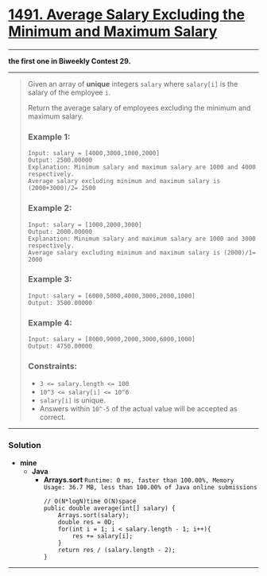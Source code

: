 # [1491. Average Salary Excluding the Minimum and Maximum Salary](https://leetcode.com/problems/average-salary-excluding-the-minimum-and-maximum-salary/)
---

**the first one in Biweekly Contest 29.**

---

> Given an array of **unique** integers `salary` where `salary[i]` is the salary of the employee `i`.
>
> Return the average salary of employees excluding the minimum and maximum salary.
>
>
>
> ### Example 1:
> ```
> Input: salary = [4000,3000,1000,2000]
> Output: 2500.00000
> Explanation: Minimum salary and maximum salary are 1000 and 4000 respectively.
> Average salary excluding minimum and maximum salary is (2000+3000)/2= 2500
> ```
>
> ### Example 2:
> ```
> Input: salary = [1000,2000,3000]
> Output: 2000.00000
> Explanation: Minimum salary and maximum salary are 1000 and 3000 respectively.
> Average salary excluding minimum and maximum salary is (2000)/1= 2000
> ```
>
> ### Example 3:
> ```
> Input: salary = [6000,5000,4000,3000,2000,1000]
> Output: 3500.00000
> ```
>
> ### Example 4:
> ```
> Input: salary = [8000,9000,2000,3000,6000,1000]
> Output: 4750.00000
> ```
>
> ### Constraints:
> * `3 <= salary.length <= 100`
> * `10^3 <= salary[i] <= 10^6`
> * `salary[i]` is unique.
> * Answers within `10^-5` of the actual value will be accepted as correct.

---

### Solution
* **mine**
  * **Java**
    * **Arrays.sort** `Runtime: 0 ms, faster than 100.00%, Memory Usage: 36.7 MB, less than 100.00% of Java online submissions`
      ```
      // O(N*logN)time O(N)space
      public double average(int[] salary) {
          Arrays.sort(salary);
          double res = 0D;
          for(int i = 1; i < salary.length - 1; i++){
              res += salary[i];
          }
          return res / (salary.length - 2);
      }
      ```

---
